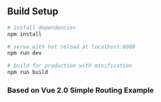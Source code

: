 ## Build Setup

``` bash
# install dependencies
npm install

# serve with hot reload at localhost:8080
npm run dev

# build for production with minification
npm run build
```

### Based on Vue 2.0 Simple Routing Example
